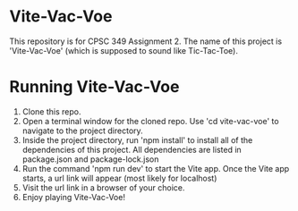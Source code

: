 # Vite-Vac-Voe
This repository is for CPSC 349 Assignment 2.
The name of this project is 'Vite-Vac-Voe' (which is supposed to sound like Tic-Tac-Toe).

# Running Vite-Vac-Voe
1. Clone this repo.
2. Open a terminal window for the cloned repo. Use 'cd vite-vac-voe' to navigate to the project directory.
3. Inside the project directory, run 'npm install' to install all of the dependencies of this project. All dependencies are listed in package.json and package-lock.json
4. Run the command 'npm run dev' to start the Vite app. Once the Vite app starts, a url link will appear (most likely for localhost)
5. Visit the url link in a browser of your choice.
6. Enjoy playing Vite-Vac-Voe!